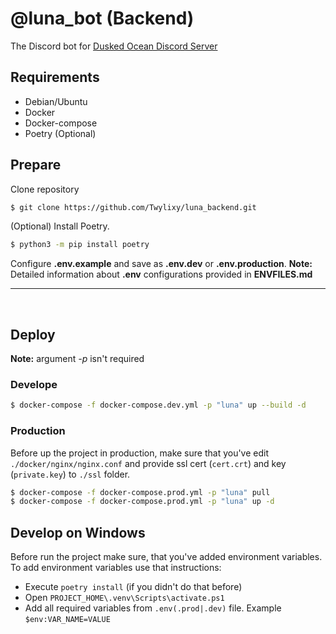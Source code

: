 # @luna_bot (Backend)
The Discord bot for [Dusked Ocean Discord Server](https://discord.gg/8rNYvSnR7c)

## Requirements
* Debian/Ubuntu
* Docker
* Docker-compose
* Poetry (Optional)

## Prepare
Clone repository
```bash
$ git clone https://github.com/Twylixy/luna_backend.git
```
(Optional) Install Poetry.
```bash
$ python3 -m pip install poetry
```
Configure **.env.example** and save as **.env.dev** or **.env.production**.
**Note:** Detailed information about **.env** configurations provided in **ENVFILES.md**

---
</br>

## Deploy
**Note:** argument *-p* isn't required
### Develope
```bash
$ docker-compose -f docker-compose.dev.yml -p "luna" up --build -d
```

### Production
Before up the project in production, make sure that you've edit `./docker/nginx/nginx.conf` and provide ssl cert (`cert.crt`) and key (`private.key`) to `./ssl` folder.
```bash
$ docker-compose -f docker-compose.prod.yml -p "luna" pull
$ docker-compose -f docker-compose.prod.yml -p "luna" up -d
```

## Develop on Windows
Before run the project make sure, that you've added environment variables. \
To add environment variables use that instructions:
* Execute `poetry install` (if you didn't do that before)
* Open `PROJECT_HOME\.venv\Scripts\activate.ps1`
* Add all required variables from `.env(.prod|.dev)` file. Example `$env:VAR_NAME=VALUE` 

